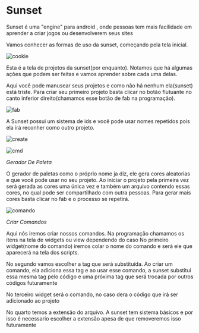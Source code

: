 # Sunset
Sunset é uma "engine" para android , onde pessoas tem mais facilidade em aprender a criar jogos ou desenvolverem seus sites


Vamos conhecer as formas de uso da sunset, começando pela tela inicial.

![cookie](https://user-images.githubusercontent.com/65344982/114322609-8c841c80-9af7-11eb-8e7a-efba82f4c105.jpg)

Esta é a tela de projetos da sunset(por enquanto). Notamos que há algumas ações que podem ser feitas e vamos aprender sobre cada uma delas.

Aqui você pode manusear seus projetos e como não há nenhum ela(sunset) está triste. Para criar seu primeiro projeto basta clicar no botão flutuante no canto inferior direito(chamamos esse botão de fab na programação).

![fab](https://user-images.githubusercontent.com/65344982/114323081-e554b480-9af9-11eb-9157-dede332af044.png)

A Sunset possui um sistema de ids e você pode usar nomes repetidos pois ela irá reconher como outro projeto.

![create](https://user-images.githubusercontent.com/65344982/114323201-90fe0480-9afa-11eb-8d99-12866ae6318b.png)

![cmd](https://user-images.githubusercontent.com/65344982/114323466-b6d7d900-9afb-11eb-82f9-e7f89b42671d.png)


*Gerador De Paleta*

O gerador de paletas como o próprio nome ja diz, ele gera cores aleatorias e que você pode usar no seu projeto. Ao iniciar o projeto pela primeira vez será gerada as cores uma única vez e também um arquivo contendo essas cores, no qual pode ser compartilhado com outra pessoas. Para gerar mais cores basta clicar no fab e o processo se repetirá.

![comando](https://user-images.githubusercontent.com/65344982/117059037-bf37c400-acf5-11eb-959b-bafb844a3677.jpg)

 *Criar Comandos*

Aqui nós iremos criar nossos comandos. Na programação chamamos os itens na tela de widgets ou view dependendo do caso
No primeiro widget(nome do comando) iremos colar o nome do comando e será ele que aparecerá na tela dos scripts.

No segundo vamos escolher a tag que será substituída. Ao criar um comando, ela adiciona essa tag e ao usar esse comando, a sunset substitui essa mesma tag pelo código e uma próxima tag que será trocada por outros códigos futuramente

No terceiro widget será o comando, no caso dera o código que irá ser adicionado ao projeto 

No quarto temos a extensão do arquivo. A sunset tem sistema básicos e por isso é necessario escolher a extensão apesa de que removeremos isso futuramente
